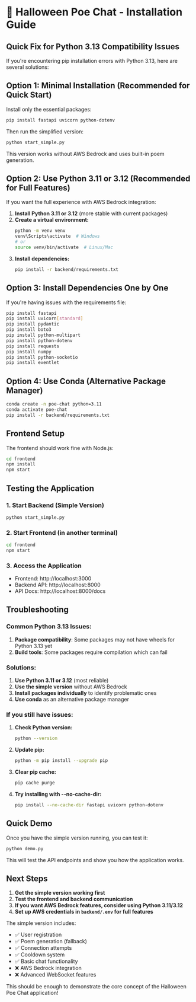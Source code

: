 # 🎃 Halloween Poe Chat - Installation Guide

## Quick Fix for Python 3.13 Compatibility Issues

If you're encountering pip installation errors with Python 3.13, here are several solutions:

## Option 1: Minimal Installation (Recommended for Quick Start)

Install only the essential packages:

```bash
pip install fastapi uvicorn python-dotenv
```

Then run the simplified version:

```bash
python start_simple.py
```

This version works without AWS Bedrock and uses built-in poem generation.

## Option 2: Use Python 3.11 or 3.12 (Recommended for Full Features)

If you want the full experience with AWS Bedrock integration:

1. **Install Python 3.11 or 3.12** (more stable with current packages)
2. **Create a virtual environment:**
   ```bash
   python -m venv venv
   venv\Scripts\activate  # Windows
   # or
   source venv/bin/activate  # Linux/Mac
   ```
3. **Install dependencies:**
   ```bash
   pip install -r backend/requirements.txt
   ```

## Option 3: Install Dependencies One by One

If you're having issues with the requirements file:

```bash
pip install fastapi
pip install uvicorn[standard]
pip install pydantic
pip install boto3
pip install python-multipart
pip install python-dotenv
pip install requests
pip install numpy
pip install python-socketio
pip install eventlet
```

## Option 4: Use Conda (Alternative Package Manager)

```bash
conda create -n poe-chat python=3.11
conda activate poe-chat
pip install -r backend/requirements.txt
```

## Frontend Setup

The frontend should work fine with Node.js:

```bash
cd frontend
npm install
npm start
```

## Testing the Application

### 1. Start Backend (Simple Version)
```bash
python start_simple.py
```

### 2. Start Frontend (in another terminal)
```bash
cd frontend
npm start
```

### 3. Access the Application
- Frontend: http://localhost:3000
- Backend API: http://localhost:8000
- API Docs: http://localhost:8000/docs

## Troubleshooting

### Common Python 3.13 Issues:

1. **Package compatibility**: Some packages may not have wheels for Python 3.13 yet
2. **Build tools**: Some packages require compilation which can fail

### Solutions:

1. **Use Python 3.11 or 3.12** (most reliable)
2. **Use the simple version** without AWS Bedrock
3. **Install packages individually** to identify problematic ones
4. **Use conda** as an alternative package manager

### If you still have issues:

1. **Check Python version:**
   ```bash
   python --version
   ```

2. **Update pip:**
   ```bash
   python -m pip install --upgrade pip
   ```

3. **Clear pip cache:**
   ```bash
   pip cache purge
   ```

4. **Try installing with --no-cache-dir:**
   ```bash
   pip install --no-cache-dir fastapi uvicorn python-dotenv
   ```

## Quick Demo

Once you have the simple version running, you can test it:

```bash
python demo.py
```

This will test the API endpoints and show you how the application works.

## Next Steps

1. **Get the simple version working first**
2. **Test the frontend and backend communication**
3. **If you want AWS Bedrock features, consider using Python 3.11/3.12**
4. **Set up AWS credentials in `backend/.env` for full features**

The simple version includes:
- ✅ User registration
- ✅ Poem generation (fallback)
- ✅ Connection attempts
- ✅ Cooldown system
- ✅ Basic chat functionality
- ❌ AWS Bedrock integration
- ❌ Advanced WebSocket features

This should be enough to demonstrate the core concept of the Halloween Poe Chat application!
